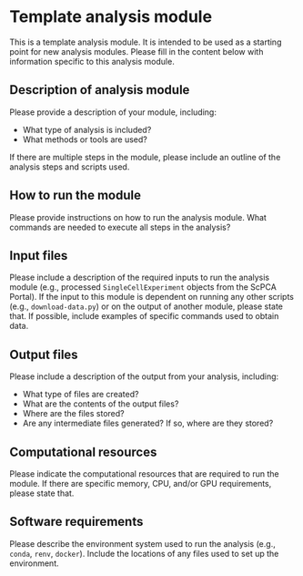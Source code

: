 # Template analysis module

This is a template analysis module.
It is intended to be used as a starting point for new analysis modules.
Please fill in the content below with information specific to this analysis module.

## Description of analysis module

Please provide a description of your module, including:

- What type of analysis is included?
- What methods or tools are used?

If there are multiple steps in the module, please include an outline of the analysis steps and scripts used.

## How to run the module

Please provide instructions on how to run the analysis module.
What commands are needed to execute all steps in the analysis?

## Input files

Please include a description of the required inputs to run the analysis module (e.g., processed `SingleCellExperiment` objects from the ScPCA Portal).
If the input to this module is dependent on running any other scripts (e.g., `download-data.py`) or on the output of another module, please state that.
If possible, include examples of specific commands used to obtain data.

## Output files

Please include a description of the output from your analysis, including:

- What type of files are created?
- What are the contents of the output files?
- Where are the files stored?
- Are any intermediate files generated?
If so, where are they stored?

## Computational resources

Please indicate the computational resources that are required to run the module.
If there are specific memory, CPU, and/or GPU requirements, please state that.

## Software requirements

Please describe the environment system used to run the analysis (e.g., `conda`, `renv`, `docker`).
Include the locations of any files used to set up the environment.
